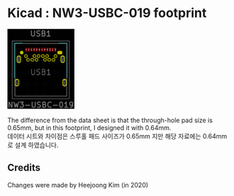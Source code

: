 # Kicad : NW3-USBC-019 footprint

<img src="./footprint/footprint.png" width="30%">

The difference from the data sheet is that the through-hole pad size is 0.65mm, but in this footprint, I designed it with 0.64mm.   
데이터 시트와 차이점은 스루홀 패드 사이즈가 0.65mm 지만 해당 자료에는 0.64mm 로 설계 하였습니다.  

## Credits
Changes were made by Heejoong Kim (in 2020) 
